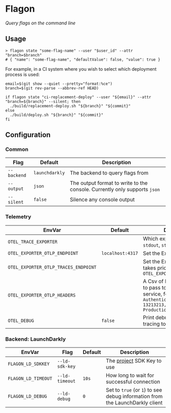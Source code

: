 # Flagon

*Query flags on the command line*

## Usage

```
> flagon state "some-flag-name" --user "$user_id" --attr "branch=$branch"
# { "name": "some-flag-name", "defaultValue": false, "value": true }
```

For example, in a CI system where you wish to select which deployment process is used:

```shell
email=$(git show --quiet --pretty="format:%ce")
branch=$(git rev-parse --abbrev-ref HEAD)

if flagon state "ci-replacement-deploy" --user "${email}" --attr "branch=${branch}" --silent; then
  ./build/replacement-deploy.sh "${branch}" "${commit}"
else
  ./build/deploy.sh "${branch}" "${commit}"
fi
```

## Configuration

### Common

| Flag        | Default         | Description                                                                 |
|-------------|-----------------|-----------------------------------------------------------------------------|
| `--backend` | `launchdarkly`  | The backend to query flags from                                             |
| `--output`  | `json`          | The output format to write to the console.  Currently only supports `json`  |
| `--silent`  | `false`         | Silence any console output                                                  |

### Telemetry

| EnvVar                                | Default           | Description                                                     |
|---------------------------------------|-------------------|-----------------------------------------------------------------|
| `OTEL_TRACE_EXPORTER`                 | ` `               | Which exporter to use: `otlp`, `stdout`, `stderr`               |
| `OTEL_EXPORTER_OTLP_ENDPOINT`         | `localhost:4317`  | Set the Exporter endpoint                                       |
| `OTEL_EXPORTER_OTLP_TRACES_ENDPOINT`  | ` `               | Set the Exporter endpoint, takes priority over `OTEL_EXPORTER_OTLP_ENDPOINT` |
| `OTEL_EXPORTER_OTLP_HEADERS`          | ` `               | A Csv of Headers and Values to pass to the tracing service, for example `Authentication: Bearer 13213213,X-Environment: Production` |
| `OTEL_DEBUG`                          | `false`           | Print debug information from tracing to the console             |

### Backend: LaunchDarkly

| EnvVar              | Flag           | Default  | Description                                                                  |
|---------------------|----------------|----------|------------------------------------------------------------------------------|
| `FLAGON_LD_SDKKEY`  | `--ld-sdk-key` |          | The [project](https://app.launchdarkly.com/settings/projects) SDK Key to use |
| `FLAGON_LD_TIMEOUT` | `--ld-timeout` | `10s`    | How long to wait for successful connection                                   |
| `FLAGON_LD_DEBUG`   | `--ld-debug`   | `0`      | Set to `true` (or `1`) to see debug information from the LaunchDarkly client |
